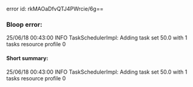 error id: rkMAOaDfvQTJ4PWrcie/6g==
### Bloop error:

25/06/18 00:43:00 INFO TaskSchedulerImpl: Adding task set 50.0 with 1 tasks resource profile 0
#### Short summary: 

25/06/18 00:43:00 INFO TaskSchedulerImpl: Adding task set 50.0 with 1 tasks resource profile 0